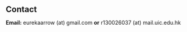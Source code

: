 <h1 id="contact"></h1>

<h2 style="margin: 30px 0px 10px;">Contact</h2>

<strong>Email:</strong> <email>eurekaarrow (at) gmail.com</email> <strong>or</strong> <email>r130026037 (at) mail.uic.edu.hk</email>
<br />

<!-- <p style="text-align: left;"><iframe src="https://docs.google.com/forms/d/e/1FAIpQLSeFJTf6Nq_juYt4YNHpMSA5JOIDjsyAG3BjNEWdyAJfhfO11w/viewform?embedded=true&hl=en" width="640" scrolling="no" height="780" frameborder="0" marginheight="0" marginwidth="0">Loading…</iframe></p> -->
